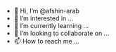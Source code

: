 - 👋 Hi, I’m @afshin-arab
- 👀 I’m interested in ...
- 🌱 I’m currently learning ...
- 💞️ I’m looking to collaborate on ...
- 📫 How to reach me ...

<!---
afshin-arab/afshin-arab is a ✨ special ✨ repository because its `README.md` (this file) appears on your GitHub profile.
You can click the Preview link to take a look at your changes.
--->
